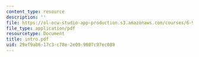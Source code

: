 ```yaml
---
content_type: resource
description: ''
file: https://ol-ocw-studio-app-production.s3.amazonaws.com/courses/6-974-fundamentals-of-photonics-quantum-electronics-spring-2006/29ef9ab617c3c78e2e099807c97ec089_intro.pdf
file_type: application/pdf
resourcetype: Document
title: intro.pdf
uid: 29ef9ab6-17c3-c78e-2e09-9807c97ec089
---
```

